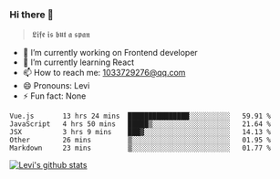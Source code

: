 ### Hi there 👋

> 𝕷𝖎𝖋𝖊 𝖎𝖘 𝖇𝖚𝖙 𝖆 𝖘𝖕𝖆𝖓

- 🔭 I’m currently working on Frontend developer
- 🌱 I’m currently learning React
- 📫 How to reach me: 1033729276@qq.com
- 😄 Pronouns: Levi
- ⚡ Fun fact: None


<!--START_SECTION:waka-->
```text
Vue.js       13 hrs 24 mins  ███████████████░░░░░░░░░░   59.91 % 
JavaScript   4 hrs 50 mins   █████▒░░░░░░░░░░░░░░░░░░░   21.64 % 
JSX          3 hrs 9 mins    ███▓░░░░░░░░░░░░░░░░░░░░░   14.13 % 
Other        26 mins         ▒░░░░░░░░░░░░░░░░░░░░░░░░   01.95 % 
Markdown     23 mins         ▒░░░░░░░░░░░░░░░░░░░░░░░░   01.77 % 
```
<!--END_SECTION:waka-->


[![Levi's github stats](https://github-readme-stats.vercel.app/api?username=chaossssss)](https://github.com/anuraghazra/github-readme-stats)